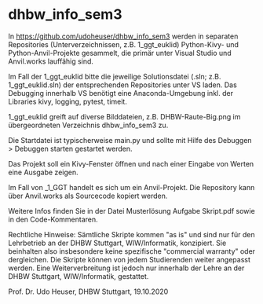 # dhbw_info_sem3

In https://github.com/udoheuser/dhbw_info_sem3 werden in separaten Repositories (Unterverzeichnissen, z.B. 1_ggt_euklid) Python-Kivy- und Python-Anvil-Projekte gesammelt, die primär unter Visual Studio und Anvil.works lauffähig sind. 

Im Fall der 1_ggt_euklid bitte die jeweilige Solutionsdatei (.sln; z.B. 1_ggt_euklid.sln) der entsprechenden Repositories unter VS laden. 
Das Debugging innerhalb VS benötigt eine Anaconda-Umgebung inkl. der Libraries kivy, logging, pytest, timeit.

1_ggt_euklid greift auf diverse Bilddateien, z.B. DHBW-Raute-Big.png im übergeordneten Verzeichnis dhbw_info_sem3 zu.

Die Startdatei ist typischerweise main.py und sollte mit Hilfe des Debuggen > Debuggen starten gestartet werden.

Das Projekt soll ein Kivy-Fenster öffnen und nach einer Eingabe von Werten eine Ausgabe zeigen.

Im Fall von _1_GGT handelt es sich um ein Anvil-Projekt. Die Repository kann über Anvil.works als Sourcecode kopiert werden.

Weitere Infos finden Sie in der Datei Musterlösung Aufgabe Skript.pdf sowie in den Code-Kommentaren.

Rechtliche Hinweise: Sämtliche Skripte kommen "as is" und sind nur für den Lehrbetrieb an der DHBW Stuttgart, WIW/Informatik, konzipiert. Sie beinhalten also insbesondere keine spezifische "commercial warranty" oder dergleichen. Die Skripte können von jedem Studierenden weiter angepasst werden. Eine Weiterverbreitung ist jedoch nur innerhalb der Lehre an der DHBW Stuttgart, WIW/Informatik, gestattet.

Prof. Dr. Udo Heuser, DHBW Stuttgart, 19.10.2020
